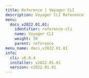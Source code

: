 ```yaml
---
title: Reference | Voyager CLI
description: Voyager CLI Reference
menu:
  docs_v2022.01.01:
    identifier: reference-cli
    name: Voyager CLI
    weight: 30
    parent: reference
menu_name: docs_v2022.01.01
info:
  cli: v0.0.4
  installer: v2022.01.01
  version: v2022.01.01
---
```


